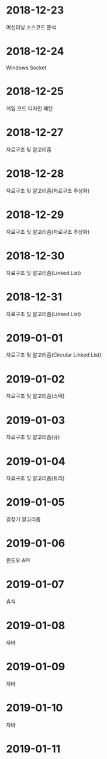 # 2018-12-23
머신러닝 소스코드 분석  

# 2018-12-24
Windows Socket 

# 2018-12-25
게임 코드 디자인 페턴 

# 2018-12-27
자료구조 및 알고리즘

# 2018-12-28
자료구조 및 알고리즘(자료구조 추상화)

# 2018-12-29
자료구조 및 알고리즘(자료구조 추상화)

# 2018-12-30
자료구조 및 알고리즘(Linked List)

# 2018-12-31
자료구조 및 알고리즘(Linked List)

# 2019-01-01
자료구조 및 알고리즘(Circular Linked List)

# 2019-01-02  
자료구조 및 알고리즘(스택)

# 2019-01-03  
자료구조 및 알고리즘(큐)

# 2019-01-04  
자료구조 및 알고리즘(트리)

# 2019-01-05  
길찾기 알고리즘

# 2019-01-06  
윈도우 API

# 2019-01-07  
휴식  

# 2019-01-08  
자바  

# 2019-01-09  
자바  

# 2019-01-10   
자바  

# 2019-01-11   
  









